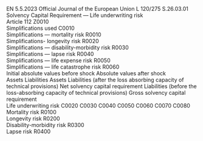 EN  5.5.2023 Official Journal of the European Union L 120/275
 S.26.03.01  
Solvency Capital Requirement — Life underwriting risk  
Article 112  Z0010  
Simplifications used  C0010  
Simplifications — mortality risk  R0010  
Simplifications- longevity risk  R0020  
Simplifications — disability-morbidity risk  R0030  
Simplifications — lapse risk  R0040  
Simplifications — life expense risk  R0050  
Simplifications — life catastrophe risk  R0060  
Initial absolute values before 
shock  Absolute values after shock  
Assets  Liabilities  Assets  Liabilities (after the 
loss absorbing 
capacity of technical 
provisions)  Net solvency capital 
requirement  Liabilities 
(before the 
loss-absorbing 
capacity of 
technical 
provisions)  Gross solvency 
capital 
requirement  
Life underwriting risk  C0020  C0030  C0040  C0050  C0060  C0070  C0080  
Mortality risk  R0100  
Longevity risk  R0200  
Disability-morbidity risk  R0300  
Lapse risk  R0400